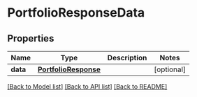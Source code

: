 # PortfolioResponseData

## Properties
Name | Type | Description | Notes
------------ | ------------- | ------------- | -------------
**data** | [**PortfolioResponse**](PortfolioResponse.md) |  | [optional] 

[[Back to Model list]](../README.md#documentation-for-models) [[Back to API list]](../README.md#documentation-for-api-endpoints) [[Back to README]](../README.md)

